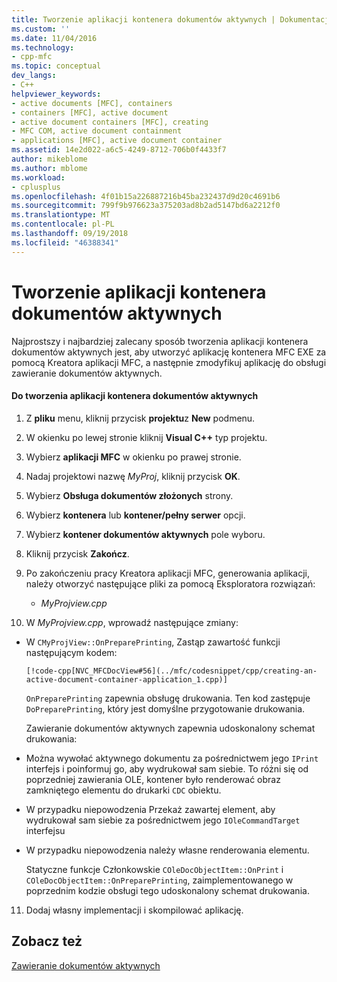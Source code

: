 ```yaml
---
title: Tworzenie aplikacji kontenera dokumentów aktywnych | Dokumentacja firmy Microsoft
ms.custom: ''
ms.date: 11/04/2016
ms.technology:
- cpp-mfc
ms.topic: conceptual
dev_langs:
- C++
helpviewer_keywords:
- active documents [MFC], containers
- containers [MFC], active document
- active document containers [MFC], creating
- MFC COM, active document containment
- applications [MFC], active document container
ms.assetid: 14e2d022-a6c5-4249-8712-706b0f4433f7
author: mikeblome
ms.author: mblome
ms.workload:
- cplusplus
ms.openlocfilehash: 4f01b15a226887216b45ba232437d9d20c4691b6
ms.sourcegitcommit: 799f9b976623a375203ad8b2ad5147bd6a2212f0
ms.translationtype: MT
ms.contentlocale: pl-PL
ms.lasthandoff: 09/19/2018
ms.locfileid: "46388341"
---
```

# <a name="creating-an-active-document-container-application"></a>Tworzenie aplikacji kontenera dokumentów aktywnych

Najprostszy i najbardziej zalecany sposób tworzenia aplikacji kontenera dokumentów aktywnych jest, aby utworzyć aplikację kontenera MFC EXE za pomocą Kreatora aplikacji MFC, a następnie zmodyfikuj aplikację do obsługi zawieranie dokumentów aktywnych.

#### <a name="to-create-an-active-document-container-application"></a>Do tworzenia aplikacji kontenera dokumentów aktywnych

1. Z **pliku** menu, kliknij przycisk **projektu**z **New** podmenu.

1. W okienku po lewej stronie kliknij **Visual C++** typ projektu.

1. Wybierz **aplikacji MFC** w okienku po prawej stronie.

1. Nadaj projektowi nazwę *MyProj*, kliknij przycisk **OK**.

1. Wybierz **Obsługa dokumentów złożonych** strony.

1. Wybierz **kontenera** lub **kontener/pełny serwer** opcji.

1. Wybierz **kontener dokumentów aktywnych** pole wyboru.

1. Kliknij przycisk **Zakończ**.

9. Po zakończeniu pracy Kreatora aplikacji MFC, generowania aplikacji, należy otworzyć następujące pliki za pomocą Eksploratora rozwiązań:

   - *MyProjview.cpp*

10. W *MyProjview.cpp*, wprowadź następujące zmiany:

   - W `CMyProjView::OnPreparePrinting`, Zastąp zawartość funkcji następującym kodem:

         [!code-cpp[NVC_MFCDocView#56](../mfc/codesnippet/cpp/creating-an-active-document-container-application_1.cpp)]

     `OnPreparePrinting` zapewnia obsługę drukowania. Ten kod zastępuje `DoPreparePrinting`, który jest domyślne przygotowanie drukowania.

     Zawieranie dokumentów aktywnych zapewnia udoskonalony schemat drukowania:

   - Można wywołać aktywnego dokumentu za pośrednictwem jego `IPrint` interfejs i poinformuj go, aby wydrukował sam siebie. To różni się od poprzedniej zawierania OLE, kontener było renderować obraz zamkniętego elementu do drukarki `CDC` obiektu.

   - W przypadku niepowodzenia Przekaż zawartej element, aby wydrukował sam siebie za pośrednictwem jego `IOleCommandTarget` interfejsu

   - W przypadku niepowodzenia należy własne renderowania elementu.

     Statyczne funkcje Członkowskie `COleDocObjectItem::OnPrint` i `COleDocObjectItem::OnPreparePrinting`, zaimplementowanego w poprzednim kodzie obsługi tego udoskonalony schemat drukowania.

11. Dodaj własny implementacji i skompilować aplikację.

## <a name="see-also"></a>Zobacz też

[Zawieranie dokumentów aktywnych](../mfc/active-document-containment.md)

